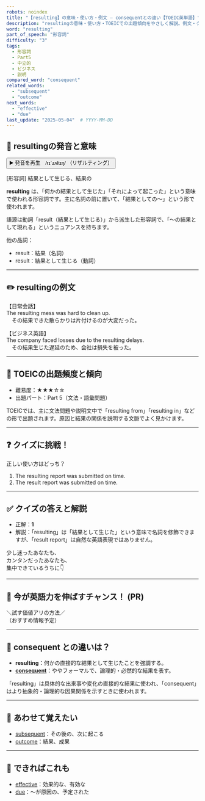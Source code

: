 ```yaml
---
robots: noindex
title: "【resulting】の意味・使い方・例文 ― consequentとの違い【TOEIC英単語】"
description: "resultingの意味・使い方・TOEICでの出題傾向をやさしく解説。例文・クイズ付きでconsequentとの違いもわかりやすく学べます。"
word: "resulting"
part_of_speech: "形容詞"
difficulty: "3"
tags:
  - 形容詞
  - Part5
  - 中立的
  - ビジネス
  - 説明
compared_word: "consequent"
related_words:
  - "subsequent"
  - "outcome"
next_words:
  - "effective"
  - "due"
last_update: "2025-05-04"  # YYYY-MM-DD
---
```


## 🔰 resultingの発音と意味

<button class="play-audio" onclick="playTTS('resulting')">
  <span class="play-audio-main">
    ▶️ 発音を再生　/rɪˈzʌltɪŋ/
  </span>
  <span class="play-audio-sub">
    （リザルティング）
  </span>
</button>

[形容詞] 結果として生じる、結果の

**resulting** は、「何かの結果として生じた」「それによって起こった」という意味で使われる形容詞です。主に名詞の前に置いて、「結果としての～」という形で使われます。

語源は動詞「result（結果として生じる）」から派生した形容詞で、「～の結果として現れる」というニュアンスを持ちます。

他の品詞：  
- result：結果（名詞）
- result：結果として生じる（動詞）

---

## ✏️ resultingの例文

【日常会話】  
The resulting mess was hard to clean up.  
　その結果できた散らかりは片付けるのが大変だった。

【ビジネス英語】  
The company faced losses due to the resulting delays.  
　その結果生じた遅延のため、会社は損失を被った。

---

## 🎯 TOEICの出題頻度と傾向

- 難易度：★★★☆☆
- 出題パート：Part 5（文法・語彙問題）

TOEICでは、主に文法問題や説明文中で「resulting from」「resulting in」などの形で出題されます。原因と結果の関係を説明する文脈でよく見かけます。

---

## ❓ クイズに挑戦！

正しい使い方はどっち？

1. The resulting report was submitted on time.  
2. The result report was submitted on time.

---

## ✅ クイズの答えと解説

- 正解：**1**
- 解説：「resulting」は「結果として生じた」という意味で名詞を修飾できますが、「result report」は自然な英語表現ではありません。

少し迷ったあなたも、  
カンタンだったあなたも、  
集中できているうちに👇️

---

## 🚀 今が英語力を伸ばすチャンス！ (PR)

<div class="info-center">
＼試す価値アリの方法／<br>  
（おすすめ情報予定）
</div>

---

## 🤔  consequent との違いは？

- **resulting**：何かの直接的な結果として生じたことを強調する。
- **[consequent](/consequent)**：ややフォーマルで、論理的・必然的な結果を表す。

「resulting」は具体的な出来事や変化の直接的な結果に使われ、「consequent」はより抽象的・論理的な因果関係を示すときに使われます。

---

## 🧩 あわせて覚えたい

- [subsequent](/subsequent)：その後の、次に起こる
- [outcome](/outcome)：結果、成果

---

## 📖 できればこれも

- [effective](/effective)：効果的な、有効な
- [due](/due)：～が原因の、予定された

<!-- cvid: aid38_bid19 -->
